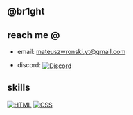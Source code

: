  ## @br1ght
<!-- <img src="https://komarev.com/ghpvc/?username=mattBrighto" alt="profile visits count" /><br/><br/> -->

## reach me @

- email: mateuszwronski.yt@gmail.com

- discord: [<img align="center" alt="Discord" src="https://img.shields.io/badge/-mattBrigth%234032-blue?style=for-the-badge&logo=discord"/>][discord]

## skills
[<img align="center" alt="HTML" src="https://img.shields.io/badge/html%20-%23E34F26.svg?&style=for-the-badge&logo=html5&logoColor=white"/>][html]
[<img align="center" alt="CSS" src="https://img.shields.io/badge/css%20-%231572B6.svg?&style=for-the-badge&logo=css3&logoColor=white"/>][css]


[discord]: https://discord.gg/annaeuJa7V
[html]: https://www.w3schools.com/html/
[css]: https://www.w3schools.com/css/
<!-- [js]: https://www.w3schools.com/js/ -->
<!-- [java]: https://www.java.com/pl/ -->
<!-- [nodejs]: https://nodejs.org/en/ -->

<!--

[<img align="center" alt="JavaScript" src="https://img.shields.io/badge/javascript%20-%23323330.svg?&style=for-the-badge&logo=javascript&logoColor=%23F7DF1E&color=3d3919"/>][js]
[<img align="center" alt="Java" src="https://img.shields.io/badge/java%20-%23323330.svg?&style=for-the-badge&logo=java&logoColor=%23F7DF1E&color=094269"/>][java]
[<img align="center" alt="NodeJS" src="https://img.shields.io/badge/node.js%20-%231572B6.svg?&style=for-the-badge&logo=node.js&logoColor=white&color=68a063"/>][nodejs]

-->
